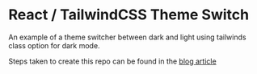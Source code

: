 # React / TailwindCSS Theme Switch

An example of a theme switcher between dark and light using tailwinds class option for dark mode.

Steps taken to create this repo can be found in the [blog article](https://blog.dannyhawkins.me/posts/theme-toggle-react-tailwind/)
